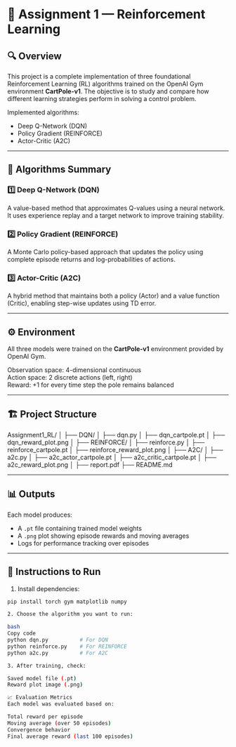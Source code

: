 # 📘 Assignment 1 — Reinforcement Learning

## 🔍 Overview

This project is a complete implementation of three foundational Reinforcement Learning (RL) algorithms trained on the OpenAI Gym environment **CartPole-v1**. The objective is to study and compare how different learning strategies perform in solving a control problem.

Implemented algorithms:
- Deep Q-Network (DQN)
- Policy Gradient (REINFORCE)
- Actor-Critic (A2C)

---

## 🧠 Algorithms Summary

### 1️⃣ Deep Q-Network (DQN)
A value-based method that approximates Q-values using a neural network. It uses experience replay and a target network to improve training stability.

### 2️⃣ Policy Gradient (REINFORCE)
A Monte Carlo policy-based approach that updates the policy using complete episode returns and log-probabilities of actions.

### 3️⃣ Actor-Critic (A2C)
A hybrid method that maintains both a policy (Actor) and a value function (Critic), enabling step-wise updates using TD error.

---

## ⚙️ Environment

All three models were trained on the **CartPole-v1** environment provided by OpenAI Gym.

Observation space: 4-dimensional continuous  
Action space: 2 discrete actions (left, right)  
Reward: +1 for every time step the pole remains balanced

---

## 🏗️ Project Structure


Assignment1_RL/
│
├── DQN/
│ ├── dqn.py
│ ├── dqn_cartpole.pt
│ ├── dqn_reward_plot.png
│
├── REINFORCE/
│ ├── reinforce.py
│ ├── reinforce_cartpole.pt
│ ├── reinforce_reward_plot.png
│
├── A2C/
│ ├── a2c.py
│ ├── a2c_actor_cartpole.pt
│ ├── a2c_critic_cartpole.pt
│ ├── a2c_reward_plot.png
│
├── report.pdf
├── README.md


---

## 📊 Outputs

Each model produces:
- A `.pt` file containing trained model weights
- A `.png` plot showing episode rewards and moving averages
- Logs for performance tracking over episodes

---

## 📝 Instructions to Run

1. Install dependencies:

```bash
pip install torch gym matplotlib numpy

2. Choose the algorithm you want to run:

bash
Copy code
python dqn.py          # For DQN
python reinforce.py    # For REINFORCE
python a2c.py          # For A2C

3. After training, check:

Saved model file (.pt)
Reward plot image (.png)

📈 Evaluation Metrics
Each model was evaluated based on:

Total reward per episode
Moving average (over 50 episodes)
Convergence behavior
Final average reward (last 100 episodes)

